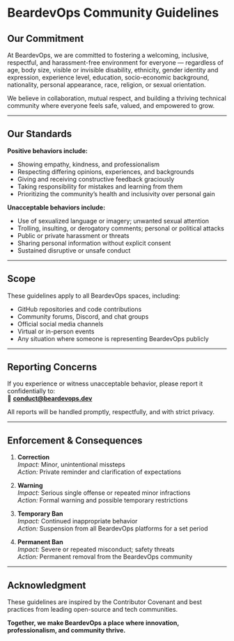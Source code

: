# BeardevOps Community Guidelines

## Our Commitment
At BeardevOps, we are committed to fostering a welcoming, inclusive, respectful, and harassment-free environment for everyone — regardless of age, body size, visible or invisible disability, ethnicity, gender identity and expression, experience level, education, socio-economic background, nationality, personal appearance, race, religion, or sexual orientation.

We believe in collaboration, mutual respect, and building a thriving technical community where everyone feels safe, valued, and empowered to grow.

---

## Our Standards

**Positive behaviors include:**
- Showing empathy, kindness, and professionalism
- Respecting differing opinions, experiences, and backgrounds
- Giving and receiving constructive feedback graciously
- Taking responsibility for mistakes and learning from them
- Prioritizing the community’s health and inclusivity over personal gain

**Unacceptable behaviors include:**
- Use of sexualized language or imagery; unwanted sexual attention
- Trolling, insulting, or derogatory comments; personal or political attacks
- Public or private harassment or threats
- Sharing personal information without explicit consent
- Sustained disruptive or unsafe conduct

---

## Scope
These guidelines apply to all BeardevOps spaces, including:

- GitHub repositories and code contributions  
- Community forums, Discord, and chat groups  
- Official social media channels  
- Virtual or in-person events  
- Any situation where someone is representing BeardevOps publicly  

---

## Reporting Concerns
If you experience or witness unacceptable behavior, please report it confidentially to:  
📧 **conduct@beardevops.dev**

All reports will be handled promptly, respectfully, and with strict privacy.

---

## Enforcement & Consequences

1. **Correction**  
   *Impact:* Minor, unintentional missteps  
   *Action:* Private reminder and clarification of expectations

2. **Warning**  
   *Impact:* Serious single offense or repeated minor infractions  
   *Action:* Formal warning and possible temporary restrictions

3. **Temporary Ban**  
   *Impact:* Continued inappropriate behavior  
   *Action:* Suspension from all BeardevOps platforms for a set period

4. **Permanent Ban**  
   *Impact:* Severe or repeated misconduct; safety threats  
   *Action:* Permanent removal from the BeardevOps community

---

## Acknowledgment
These guidelines are inspired by the Contributor Covenant and best practices from leading open-source and tech communities.

**Together, we make BeardevOps a place where innovation, professionalism, and community thrive.**

